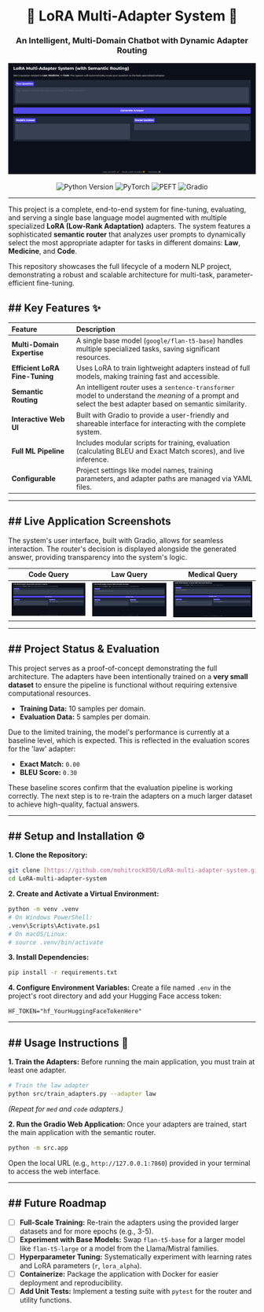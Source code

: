 <div align="center">

# 🧠 LoRA Multi-Adapter System 🧠

### An Intelligent, Multi-Domain Chatbot with Dynamic Adapter Routing

![Project Banner](screenshots/main_image.png)

</div>

<p align="center">
  <img src="https://img.shields.io/badge/Python-3.11+-blue.svg" alt="Python Version">
  <img src="https://img.shields.io/badge/Framework-PyTorch-orange.svg" alt="PyTorch">
  <img src="https://img.shields.io/badge/Library-HuggingFace_PEFT-yellow.svg" alt="PEFT">
  <img src="https://img.shields.io/badge/UI-Gradio-brightgreen.svg" alt="Gradio">
</p>

---

This project is a complete, end-to-end system for fine-tuning, evaluating, and serving a single base language model augmented with multiple specialized **LoRA (Low-Rank Adaptation)** adapters. The system features a sophisticated **semantic router** that analyzes user prompts to dynamically select the most appropriate adapter for tasks in different domains: **Law**, **Medicine**, and **Code**.

This repository showcases the full lifecycle of a modern NLP project, demonstrating a robust and scalable architecture for multi-task, parameter-efficient fine-tuning.

## ## Key Features ✨

| Feature | Description |
| :--- | :--- |
| **Multi-Domain Expertise** | A single base model (`google/flan-t5-base`) handles multiple specialized tasks, saving significant resources. |
| **Efficient LoRA Fine-Tuning**| Uses LoRA to train lightweight adapters instead of full models, making training fast and accessible. |
| **Semantic Routing** | An intelligent router uses a `sentence-transformer` model to understand the *meaning* of a prompt and select the best adapter based on semantic similarity. |
| **Interactive Web UI** | Built with Gradio to provide a user-friendly and shareable interface for interacting with the complete system. |
| **Full ML Pipeline** | Includes modular scripts for training, evaluation (calculating BLEU and Exact Match scores), and live inference. |
| **Configurable** | Project settings like model names, training parameters, and adapter paths are managed via YAML files. |

---
## ## Live Application Screenshots

The system's user interface, built with Gradio, allows for seamless interaction. The router's decision is displayed alongside the generated answer, providing transparency into the system's logic.

| **Code Query** | **Law Query** | **Medical Query** |
| :---: | :---: | :---: |
| ![Code Adapter in Action](screenshots/code.png) | ![Law Adapter in Action](screenshots/law.png) | ![Medical Adapter in Action](screenshots/med.png) |

---
## ## Project Status & Evaluation

This project serves as a proof-of-concept demonstrating the full architecture. The adapters have been intentionally trained on a **very small dataset** to ensure the pipeline is functional without requiring extensive computational resources.

* **Training Data:** 10 samples per domain.
* **Evaluation Data:** 5 samples per domain.

Due to the limited training, the model's performance is currently at a baseline level, which is expected. This is reflected in the evaluation scores for the 'law' adapter:

* **Exact Match:** `0.00`
* **BLEU Score:** `0.30`

These baseline scores confirm that the evaluation pipeline is working correctly. The next step is to re-train the adapters on a much larger dataset to achieve high-quality, factual answers.

---
## ## Setup and Installation ⚙️

**1. Clone the Repository:**
```bash
git clone [https://github.com/mohitrock850/LoRA-multi-adapter-system.git](https://github.com/mohitrock850/LoRA-multi-adapter-system.git)
cd LoRA-multi-adapter-system
```

**2. Create and Activate a Virtual Environment:**
```bash
python -m venv .venv
# On Windows PowerShell:
.venv\Scripts\Activate.ps1
# On macOS/Linux:
# source .venv/bin/activate
```

**3. Install Dependencies:**
```bash
pip install -r requirements.txt
```

**4. Configure Environment Variables:**
Create a file named `.env` in the project's root directory and add your Hugging Face access token:
```
HF_TOKEN="hf_YourHuggingFaceTokenHere"
```

---
## ## Usage Instructions 🚀

**1. Train the Adapters:**
Before running the main application, you must train at least one adapter.

```bash
# Train the law adapter
python src/train_adapters.py --adapter law
```
*(Repeat for `med` and `code` adapters.)*

**2. Run the Gradio Web Application:**
Once your adapters are trained, start the main application with the semantic router.

```bash
python -m src.app
```
Open the local URL (e.g., `http://127.0.0.1:7860`) provided in your terminal to access the web interface.

---
## ## Future Roadmap

- [ ] **Full-Scale Training:** Re-train the adapters using the provided larger datasets and for more epochs (e.g., 3-5).
- [ ] **Experiment with Base Models:** Swap `flan-t5-base` for a larger model like `flan-t5-large` or a model from the Llama/Mistral families.
- [ ] **Hyperparameter Tuning:** Systematically experiment with learning rates and LoRA parameters (`r`, `lora_alpha`).
- [ ] **Containerize:** Package the application with Docker for easier deployment and reproducibility.
- [ ] **Add Unit Tests:** Implement a testing suite with `pytest` for the router and utility functions.
